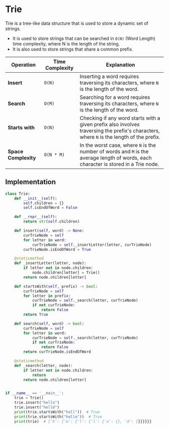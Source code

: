 # Trie
Trie is a tree-like data structure that is used to store a dynamic set of strings. 
- It is used to store strings that can be searched in `O(N)` (Word Length) time complexity, where N is the length of the string. 
- It is also used to store strings that share a common prefix.

| Operation            | Time Complexity | Explanation                                                                                                                              |
|----------------------|-----------------|------------------------------------------------------------------------------------------------------------------------------------------|
| **Insert**           | `O(N)`          | Inserting a word requires traversing its characters, where `N` is the length of the word.                                                |
| **Search**           | `O(M)`          | Searching for a word requires traversing its characters, where `N` is the length of the word.                                            |
| **Starts with**      | `O(N)`          | Checking if any word starts with a given prefix also involves traversing the prefix's characters, where `N` is the length of the prefix. |
| **Space Complexity** | `O(N * M)`      | In the worst case, where `N` is the number of words and `M` is the average length of words, each character is stored in a Trie node.     |

## Implementation
```python
class Trie:
    def __init__(self):
        self.children = {}
        self.isEndOfWord = False

    def __repr__(self):
        return str(self.children)

    def insert(self, word) -> None:
        curTrieNode = self
        for letter in word:
            curTrieNode = self._insertLetter(letter, curTrieNode)
        curTrieNode.isEndOfWord = True

    @staticmethod
    def _insertLetter(letter, node):
        if letter not in node.children:
            node.children[letter] = Trie()
        return node.children[letter]

    def startsWith(self, prefix) -> bool:
        curTrieNode = self
        for letter in prefix:
            curTrieNode = self._search(letter, curTrieNode)
            if not curTrieNode:
                return False
        return True

    def search(self, word) -> bool:
        curTrieNode = self
        for letter in word:
            curTrieNode = self._search(letter, curTrieNode)
            if not curTrieNode:
                return False
        return curTrieNode.isEndOfWord

    @staticmethod
    def _search(letter, node):
        if letter not in node.children:
            return
        return node.children[letter]


if __name__ == '__main__':
    trie = Trie()
    trie.insert("hello")
    trie.insert("helld")
    print(trie.startsWith("hell"))  # True
    print(trie.startsWith("hello"))  # True
    print(trie)  # {'h': {'e': {'l': {'l': {'o': {}, 'd': {}}}}}}
```
